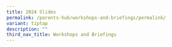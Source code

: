 ```yaml
---
title: 2024 Slides
permalink: /parents-hub/workshops-and-briefings/permalink/
variant: tiptap
description: ""
third_nav_title: Workshops and Briefings
---
```

